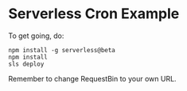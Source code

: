Serverless Cron Example
=======================

To get going, do:

```
npm install -g serverless@beta
npm install
sls deploy
```

Remember to change RequestBin to your own URL.
